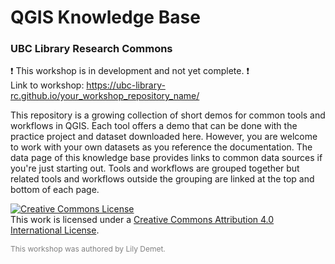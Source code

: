 # QGIS Knowledge Base
### UBC Library Research Commons

:heavy_exclamation_mark: This workshop is in development and not yet complete. :heavy_exclamation_mark:    
Link to workshop: https://ubc-library-rc.github.io/your_workshop_repository_name/

This repository is a growing collection of short demos for common tools and workflows in QGIS.
Each tool offers a demo that can be done with the practice project and dataset downloaded here. However, you are welcome to work with your own datasets as you reference the documentation. The data page of this knowledge base provides links to common data sources if you're just starting out. 
Tools and workflows are grouped together but related tools and workflows outside the grouping are linked at the top and bottom of each page.

<a rel="license" href="http://creativecommons.org/licenses/by/4.0/"><img alt="Creative Commons License" style="border-width:0" src="https://i.creativecommons.org/l/by/4.0/88x31.png" /></a><br />This work is licensed under a <a rel="license" href="http://creativecommons.org/licenses/by/4.0/">Creative Commons Attribution 4.0 International License</a>.

<p style="color:grey; font-size:12px">This workshop was authored by Lily Demet.</p>
